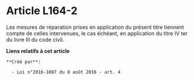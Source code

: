 # Article L164-2

Les mesures de réparation prises en application du présent titre tiennent compte de celles intervenues, le cas échéant, en
application du titre IV ter du livre III du code civil.

**Liens relatifs à cet article**

	**Créé par**:

	  - Loi n°2016-1087 du 8 août 2016 - art. 4
